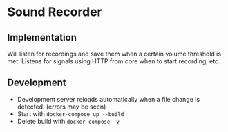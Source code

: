 # Sound Recorder
## Implementation
Will listen for recordings and save them when a certain volume threshold is met. Listens for signals using HTTP from core when to start recording, etc.

## Development
* Development server reloads automatically when a file change is detected. (errors may be seen)
* Start with `docker-compose up --build`
* Delete build with `docker-compose -v`
